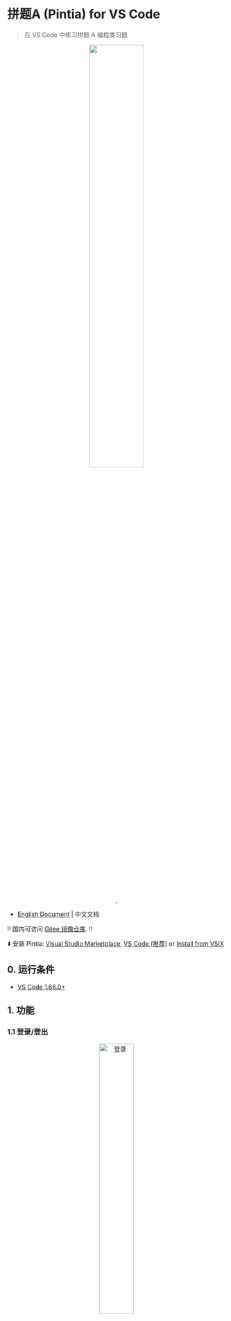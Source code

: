 # 拼题A (Pintia) for VS Code

> 在 VS Code 中练习拼题 A 编程类习题

<p align="center">
  <img style="width: 50%; max-width: 60%;" src="./docs/imgs/vscode-pintia-logo.png" alt="">
</p>

<p align="center">
  <a href="https://marketplace.visualstudio.com/items?itemName=jinzcdev.vscode-pintia">
    <img src="https://img.shields.io/visual-studio-marketplace/d/jinzcdev.vscode-pintia?style=flat-square" alt="">
  </a>
  <a href="https://github.com/jinzcdev/vscode-pintia/blob/main/LICENSE">
    <img src="https://img.shields.io/github/license/jinzcdev/vscode-pintia?style=flat-square" alt="">
  </a>
</p>

- [English Document](./docs/README_en-US.md) | 中文文档

‼️ 国内可访问 [Gitee 镜像仓库](https://gitee.com/jinzcdev/vscode-pintia). ‼️

⬇️ 安装 Pintia: [Visual Studio Marketplace](https://marketplace.visualstudio.com/items?itemName=jinzcdev.vscode-pintia), [VS Code (推荐)](https://code.visualstudio.com/) or [Install from VSIX](https://github.com/jinzcdev/vscode-pintia/releases/latest)

## 0. 运行条件

- [VS Code 1.66.0+](https://code.visualstudio.com/)

## 1. 功能

### 1.1 登录/登出

<p align="center">
  <img style="width: 40%;" src="./docs/imgs/signin.png" alt="登录" />
</p>

- 只需在 `Pintia Explorer` 中点击 `登录拼题A/Sign in PTA` ，即可登录拼题A。(目前，支持 **微信二维码**、**Cookie** 登录）。
- 你也可以使用以下命令来登录/退出。
    - **PTA: Sign In**
    - **PTA: Sign Out**

---

### 1.2 预览题目

<p align="center">
  <img style="width: 85%;" src="./docs/imgs/preview.png" alt="预览问题" />
</p>

- 点击问题，即可查看问题描述

    > ⭐️ **注意：**
    >
    > - 你可以通过修改配置项 `pintia.workspaceFolder` 来指定存储题目文件的工作区路径。默认值为 **\$HOME/.pintia/codes**
    > - 你可以通过 `PTA: Change Default Language` 命令来更换默认语言

---

### 1.3 编辑器快捷键

<p align="center">
  <img style="width: 40%;" src="./docs/imgs/shortcuts.png" alt="编辑器快捷键" />
</p>

- 该插件支持 3 个编辑器快捷键

    - `提交/Submit`：向拼题 A 提交你的答案
    - `测试/Test`：用 **自定义的测试样例** 或 **默认样例** 测试你的答案
    - `预览题目/Preview`: 在源文件中打开习题预览

---

### 1.4 自定义测试样例

<p align="center">
  <img style="width: 85%;" src="./docs/imgs/snippets.png" alt="自定义测试样例" />
</p>

- 你可以把你的代码放在 `@pintia code=start` 和 `@pintia code=end` 之间（在编辑区中输入 `ptacode` 来快速添加）
- 另外，你可以把你的 **自定义测试样例** 放在 `@pintia test=start` 和 `@pintia test=end` 之间（输入 `ptatest` 可以快速添加），并点击 `Test custom sample {i}` 以快速测试你的代码。

> ⭐️ **Note:** 在点击 `submit` 或 `test` 提交你的代码时，只有在包裹在 `@pintia code=start` 和 `@pintia code=end` 之间的代码会被提交给拼题 A 判题器。

---

### 1.5 搜索题目

点击 Pintia 视图顶部的 `搜索` 图标，或者打开 命令面板，使用 `PTA: Search Problem` 快捷命令。

<p align="center">
  <img style="width: 85%;" src="./docs/imgs/search-whole.png" alt="搜索题目" />
</p>

---

### 1.6 笔记功能

你可以在代码编辑区键入 `ptanote` 生成笔记块，在其中输入你的笔记，下次预览题目时，笔记会以 Markdown 的形式解析并预览。

<p align="center">
  <img style="width: 85%;" src="./docs/imgs/note.png" alt="笔记" />
</p>

> ⭐️ **Note:** 笔记是随着代码一起提交到 拼题 A 的，并不存在本地。提交代码后，重新点击编辑器的 `Preview`，或者下次预览本题时，会显示你的笔记。

---

### 1.7 题目收藏

你可以在题目集中点击右侧的按钮收藏题目。该功能不依赖于官方的服务，因此只能将收藏的题目存储在本地。后续会考虑使用其他方式实现数据的同步。

---

### 1.8 代码片段

你可以在代码编辑器中输入以下前缀来快速生成相应的代码块，如下所示。

| 前缀            | 说明                                                                                             |
| --------------- | ------------------------------------------------------------------------------------------------ |
| ptacode         | 把你的自定义测试样例放在 `@pintia code=start/end` 中，当你点击 `Submit` 按钮时，插件会自动识别它 |
| ptatest         | 将你的自定义测试样例放在 `@pintia test=start/end` 中，当你点击 `Test` 按钮时，插件会自动识别它   |
| ptacpp_stdc++   | 获取头文件为 `bits/stdc++.h` 的 cpp 模板                                                         |
| ptacpp_iostream | 获取带有 `iostream` 头文件的 cpp 模板                                                            |
| ptaclang        | 获取带有头文件 `stdio.h` 的 clang 模板                                                           |
| ptajava_buffer  | 获取带有 `BufferReader` 的 java 模板                                                             |
| ptajava_scanner | 获取带有 `Scanner` 的 java 模板                                                                  |
| ptanote         | 生成 `@pintia note=start/end` 笔记块                                                             |

---

## 2. 插件命令

使用 `Ctrl+Shift+P` (in Windows) 或 `Command+Shift+P` (in Mac) 打开命令面板并输入 `pta` 可快速使用插件的相关命令。

| 命令                               | 描述                | 备注                                                             |
| ---------------------------------- | ------------------- | ---------------------------------------------------------------- |
| `pintia.clearCache`                | 清除题目缓存        | 发现题目集信息与官方不同时可使用该命令                           |
| `pintia.signIn`                    | 登录                |                                                                  |
| `pintia.signOut`                   | 退出登录            |                                                                  |
| `pintia.changeDefaultLanguage`     | 修改默认编程语言    | 可设置拼题 A 官方所支持的所有语言                                |
| `pintia.changeWorkspaceFolder`     | 修改工作区文件夹    |                                                                  |
| `pintia.checkIn`                   | 签到拼题 A 教育商店 | 建议在配置项中设置成自动签到                                     |
| `pintia.reportIssue`               | 问题反馈            |                                                                  |
| `pintia.searchProblem`             | 搜索题目            | 默认忽略 ZOJ 题目集，可在配置项中修改                            |
| `pintia.refreshProblemSearchIndex` | 刷新题目搜索索引    | 为了加快数据加载速度，数据被缓存在本地，如果发现数题目缺失可刷新 |
| `pintia.openWorkspace`             | 打开 Pintia 工作区  |                                                                  |
| `pintia.clearViewedProblems`       | 清除题目预览历史    |                                                                  |
| `pintia.clearFavoriteProblems`     | 清除我的收藏夹      |                                                                  |

## 3. 插件配置项

| 设置名称                                     | 描述                                                                                                                       | 默认值                          |
| -------------------------------------------- | -------------------------------------------------------------------------------------------------------------------------- | ------------------------------- |
| `pintia.workspaceFolder`                     | 工作区文件夹的路径（存储题目源文件）。                                                                                     | `""`                            |
| `pintia.previewProblem.openAndCodeIt`        | 指定是否在预览题目时自动打开代码编辑器，开启时建议不要将 `#pintia.previewProblem.defaultOpenedMethod#` 设置为 `总是询问`。 | `false`                         |
| `pintia.previewProblem.defaultOpenedMethod`  | 指定打开代码编辑器的方式，默认为 `总是询问`。                                                                              | `总是询问`                      |
| `pintia.paging.pageSize`                     | 指定当题目集较大时候，是否对题目列表分页。pageSize 为 0 表示不分页。                                                       | `100`                           |
| `pintia.codeColorTheme`                      | 指定代码着色主题。                                                                                                         | `atom-one`                      |
| `pintia.showLocked`                          | 指定是否显示未解锁的题集（一些教材题目集）。                                                                               | `true`                          |
| `pintia.enableStatusBar`                     | 指定是否显示 PTA 状态栏。                                                                                                  | `true`                          |
| `pintia.autoCheckIn`                         | 指定是否在激活插件时自动签到 PTA 教育商店。                                                                                | `true`                          |
| `pintia.defaultLanguage`                     | 设置答题时默认使用的编程语言。                                                                                             | `C++ (g++)`                     |
| `pintia.editor.shortcuts`                    | 自定义编码时的编辑器快捷键。                                                                                               | `["Submit"，"Test", "Preview"]` |
| `pintia.searchIndex.ignoreZOJ`               | 指定搜索题目时，是否忽略 **_ZOJ Problem Set_** 题集。                                                                      | `true`                          |
| `pintia.searchIndex.ignoreLockedProblemSets` | 指定搜索题目时，是否忽略 **_未被解锁的_** 题集。                                                                           | `true`                          |
| `pintia.searchIndex.autoRefresh`             | 指定是否在激活插件时自动刷新题目搜索索引（不推荐设置，因为固定题集更新频率较低且获取索引较耗时）。                         | `false`                         |
| `pintia.autoCreateProblemSetFolder`          | 指定创建题目源文件时是否自动创建其习题集文件夹并将源代码文件放入相应的文件夹中。                                           | `true`                          |
| `pintia.problemHistoryListSize`              | 指定题目预览历史列表的大小。                                                                                               | `200`                           |

## 4. 需要帮助？

在遇到任何问题时，你可以先查看 [故障排除](https://github.com/jinzcdev/vscode-pintia/wiki/Troubleshooting) 和 [常见问题](https://github.com/jinzcdev/vscode-pintia/wiki/FAQ)。

如果问题仍然无法解决，可随时 [创建一个新的 Issue](https://github.com/jinzcdev/vscode-pintia/issues/new/choose)。

## 5. 更新日志

请参考 [CHANGELOG](https://github.com/jinzcdev/vscode-pintia/blob/main/CHANGELOG.md) | [英文文档](https://github.com/jinzcdev/vscode-pintia/blob/main/docs/CHANGELOG_en-US.md)

## 6. 鸣谢

- Pintia (拼题A) 插件的功能设计参考了 [LeetCode](https://marketplace.visualstudio.com/items?itemName=LeetCode.vscode-leetcode)。
